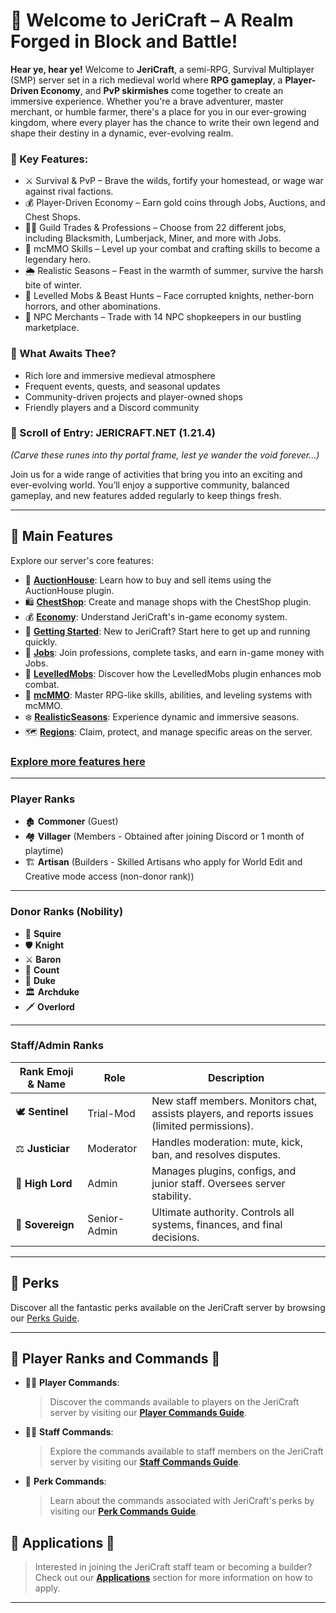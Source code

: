 # 🏹 Welcome to JeriCraft – A Realm Forged in Block and Battle!

**Hear ye, hear ye!** Welcome to **JeriCraft**, a semi-RPG, Survival Multiplayer (SMP) server set in a rich medieval world where **RPG gameplay**, a **Player-Driven Economy**, and **PvP skirmishes** come together to create an immersive experience. Whether you're a brave adventurer, master merchant, or humble farmer, there's a place for you in our ever-growing kingdom, where every player has the chance to write their own legend and shape their destiny in a dynamic, ever-evolving realm.

### 🔑 Key Features:
* ⚔️ Survival & PvP – Brave the wilds, fortify your homestead, or wage war against rival factions.
* 💰 Player-Driven Economy – Earn gold coins through Jobs, Auctions, and Chest Shops.
* 🧑‍🏭 Guild Trades & Professions – Choose from 22 different jobs, including Blacksmith, Lumberjack, Miner, and more with Jobs.
* 🏹 mcMMO Skills – Level up your combat and crafting skills to become a legendary hero.
* 🌦️ Realistic Seasons – Feast in the warmth of summer, survive the harsh bite of winter.
* 🐉 Levelled Mobs & Beast Hunts – Face corrupted knights, nether-born horrors, and other abominations.
* 🏪 NPC Merchants – Trade with 14 NPC shopkeepers in our bustling marketplace.

### 📜 What Awaits Thee?
* Rich lore and immersive medieval atmosphere
* Frequent events, quests, and seasonal updates
* Community-driven projects and player-owned shops
* Friendly players and a Discord community

### 📜 Scroll of Entry: JERICRAFT.NET (1.21.4)
_(Carve these runes into thy portal frame, lest ye wander the void forever…)_

Join us for a wide range of activities that bring you into an exciting and ever-evolving world. You’ll enjoy a
supportive community, balanced gameplay, and new features added regularly to keep things fresh.

---

## 📝 Main Features

Explore our server's core features:

- 📢 [**AuctionHouse**](/docs/guides/AuctionHouse.md): Learn how to buy and sell items using the AuctionHouse
  plugin.
- 🛍️ [**ChestShop**](/docs/guides/ChestShop.md): Create and manage shops with the ChestShop plugin.
- 💰 [**Economy**](/docs/guides/Economy.md): Understand JeriCraft's in-game economy system.
- 🌟 [**Getting Started**](/docs/guides/GettingStarted.md): New to JeriCraft? Start here to get up and running
  quickly.
- 💼 [**Jobs**](/docs/guides/Jobs.md): Join professions, complete tasks, and earn in-game money with Jobs.
- 🦾 [**LevelledMobs**](/docs/guides/LevelledMobs.md): Discover how the LevelledMobs plugin enhances mob combat.
- 🔱 [**mcMMO**](/docs/guides/mcMMO.md): Master RPG-like skills, abilities, and leveling systems with mcMMO.
- ❄️ [**RealisticSeasons**](/docs/guides/RealisticSeasons.md): Experience dynamic and immersive seasons.
- 🗺️ [**Regions**](/docs/guides/Regions.md): Claim, protect, and manage specific areas on the server.

### [Explore more features here](/docs/features/features.md)

---

### Player Ranks

- 🏚️ **Commoner** (Guest)
- 🏘️ **Villager** (Members - Obtained after joining Discord or 1 month of playtime)
- 🏗️ **Artisan**  (Builders - Skilled Artisans who apply for World Edit and Creative mode access (non-donor rank))

---

### Donor Ranks (Nobility)

- 📜 **Squire**
- 🛡️ **Knight**
- ⚔️ **Baron**
- 🏹 **Count**
- 🏰 **Duke**
- 🏛️ **Archduke**
- 🗡️ **Overlord**

---

### Staff/Admin Ranks

| Rank Emoji & Name | Role         | Description                                                                                  |  
|-------------------|--------------|----------------------------------------------------------------------------------------------|  
| 🕊️ **Sentinel**  | Trial-Mod    | New staff members. Monitors chat, assists players, and reports issues (limited permissions). |  
| ⚖️ **Justiciar**  | Moderator    | Handles moderation: mute, kick, ban, and resolves disputes.                                  |  
| 🔱 **High Lord**  | Admin        | Manages plugins, configs, and junior staff. Oversees server stability.                       |  
| 👑 **Sovereign**  | Senior-Admin | Ultimate authority. Controls all systems, finances, and final decisions.                     |

---

## 🎁 Perks

Discover all the fantastic perks available on the JeriCraft server by browsing
our [Perks Guide](/docs/webstore/store.md).

---

## 👥 Player Ranks and Commands 👥

- 👨‍💼 **Player Commands**:
  > Discover the commands available to players on the JeriCraft server by visiting
  our [**Player Commands Guide**](/docs/commands/PLAYER-COMMANDS.md).

- 👨‍💼 **Staff Commands**:
  > Explore the commands available to staff members on the JeriCraft server by visiting
  our [**Staff Commands Guide**](/docs/commands/STAFF-COMMANDS.md).

- 🌟 **Perk Commands**:
  > Learn about the commands associated with JeriCraft's perks by visiting
  our [**Perk Commands Guide**](/docs/commands/PLAYER-COMMANDS.md).

## 📝 Applications 📝

> Interested in joining the JeriCraft staff team or becoming a builder? Check out
> our [**Applications**](https://github.com/Chalwk/JeriCraftDocs/issues/new/choose) section for more information on how
> to apply.

---